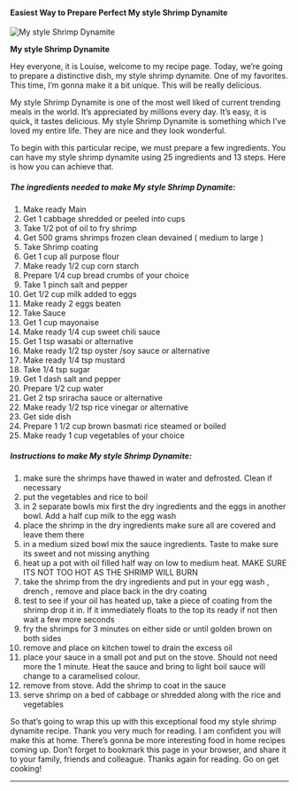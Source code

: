             

#### Easiest Way to Prepare Perfect My style Shrimp Dynamite

![My style Shrimp Dynamite](https://img-global.cpcdn.com/recipes/6510158419066880/751x532cq70/my-style-shrimp-dynamite-recipe-main-photo.jpg)

**My style Shrimp Dynamite**

Hey everyone, it is Louise, welcome to my recipe page. Today, we’re going to prepare a distinctive dish, my style shrimp dynamite. One of my favorites. This time, I’m gonna make it a bit unique. This will be really delicious.

My style Shrimp Dynamite is one of the most well liked of current trending meals in the world. It’s appreciated by millions every day. It’s easy, it is quick, it tastes delicious. My style Shrimp Dynamite is something which I’ve loved my entire life. They are nice and they look wonderful.

To begin with this particular recipe, we must prepare a few ingredients. You can have my style shrimp dynamite using 25 ingredients and 13 steps. Here is how you can achieve that.

##### The ingredients needed to make My style Shrimp Dynamite:

1.  Make ready Main
2.  Get 1 cabbage shredded or peeled into cups
3.  Take 1/2 pot of oil to fry shrimp
4.  Get 500 grams shrimps frozen clean devained ( medium to large )
5.  Take Shrimp coating
6.  Get 1 cup all purpose flour
7.  Make ready 1/2 cup corn starch
8.  Prepare 1/4 cup bread crumbs of your choice
9.  Take 1 pinch salt and pepper
10.  Get 1/2 cup milk added to eggs
11.  Make ready 2 eggs beaten
12.  Take Sauce
13.  Get 1 cup mayonaise
14.  Make ready 1/4 cup sweet chili sauce
15.  Get 1 tsp wasabi or alternative
16.  Make ready 1/2 tsp oyster /soy sauce or alternative
17.  Make ready 1/4 tsp mustard
18.  Take 1/4 tsp sugar
19.  Get 1 dash salt and pepper
20.  Prepare 1/2 cup water
21.  Get 2 tsp sriracha sauce or alternative
22.  Make ready 1/2 tsp rice vinegar or alternative
23.  Get side dish
24.  Prepare 1 1/2 cup brown basmati rice steamed or boiled
25.  Make ready 1 cup vegetables of your choice

##### Instructions to make My style Shrimp Dynamite:

1.  make sure the shrimps have thawed in water and defrosted. Clean if necessary
2.  put the vegetables and rice to boil
3.  in 2 separate bowls mix first the dry ingredients and the eggs in another bowl. Add a half cup milk to the egg wash
4.  place the shrimp in the dry ingredients make sure all are covered and leave them there
5.  in a medium sized bowl mix the sauce ingredients. Taste to make sure its sweet and not missing anything
6.  heat up a pot with oil filled half way on low to medium heat. MAKE SURE ITS NOT TOO HOT AS THE SHRIMP WILL BURN
7.  take the shrimp from the dry ingredients and put in your egg wash , drench , remove and place back in the dry coating
8.  test to see if your oil has heated up, take a piece of coating from the shrimp drop it in. If it immediately floats to the top its ready if not then wait a few more seconds
9.  fry the shrimps for 3 minutes on either side or until golden brown on both sides
10.  remove and place on kitchen towel to drain the excess oil
11.  place your sauce in a small pot and put on the stove. Should not need more the 1 minute. Heat the sauce and bring to light boil sauce will change to a caramelised colour.
12.  remove from stove. Add the shrimp to coat in the sauce
13.  serve shrimp on a bed of cabbage or shredded along with the rice and vegetables

So that’s going to wrap this up with this exceptional food my style shrimp dynamite recipe. Thank you very much for reading. I am confident you will make this at home. There’s gonna be more interesting food in home recipes coming up. Don’t forget to bookmark this page in your browser, and share it to your family, friends and colleague. Thanks again for reading. Go on get cooking!

* * *